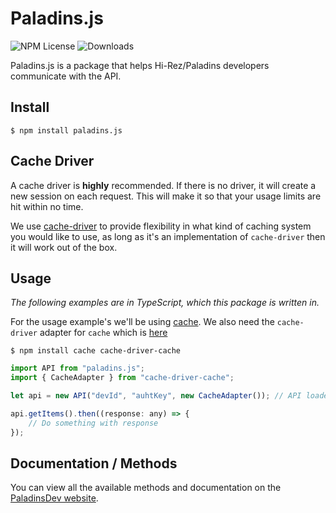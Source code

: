 # Paladins.js
![NPM License](https://img.shields.io/npm/l/paladins.js.svg?style=flat) ![Downloads](https://img.shields.io/npm/dm/paladins.js.svg?style=flat)

Paladins.js is a package that helps Hi-Rez/Paladins developers communicate with the API. 

## Install
```
$ npm install paladins.js
```

## Cache Driver
A cache driver is **highly** recommended. If there is no driver, it will create a new session on each request. This will make it so that your usage limits are hit within no time.

We use [cache-driver](https://www.npmjs.com/package/cache-driver) to provide flexibility in what kind of caching system you would like to use, as long as it's an implementation of `cache-driver` then it will work out of the box.

## Usage
*The following examples are in TypeScript, which this package is written in.*

For the usage example's we'll be using [cache](https://www.npmjs.com/package/cache). We also need the `cache-driver` adapter for `cache` which is [here](https://www.npmjs.com/package/cache-driver-cache)

```
$ npm install cache cache-driver-cache
```

```javascript
import API from "paladins.js";
import { CacheAdapter } from "cache-driver-cache";

let api = new API("devId", "auhtKey", new CacheAdapter()); // API loaded and ready to go. 

api.getItems().then((response: any) => {
    // Do something with response
});
```

## Documentation / Methods
You can view all the available methods and documentation on the [PaladinsDev website](https://paladins.dev/docs/paladins.js/v/1.1.0/).